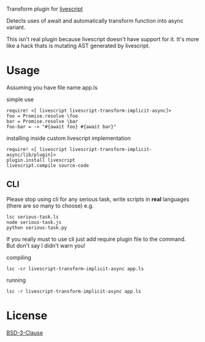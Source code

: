Transform plugin for [livescript](https://github.com/gkz/LiveScript)

Detects uses of await and automatically transform function into async variant.

This isn't real plugin because livescript doesn't have support for it. It's more like a hack thats is mutating AST generated by livescript.

# Usage
Assuming you have file name app.ls

simple use  
```livescript
require! <[ livescript livescript-transform-implicit-async]>
foo = Promise.resolve \foo
bar = Promise.resolve \bar
foo-bar = -> "#{await foo} #{await bar}"
```

installing inside custom livescript implementation
```livescript
require! <[ livescript livescript-transform-implicit-async/lib/plugin]>
plugin.install livescript
livescript.compile source-code
```

## CLI
Please stop using cli for any serious task, write scripts in **real** languages (there are so many to choose) e.g.  

    lsc serious-task.ls  
    node serious-task.js
    python serious-task.py

If you really must to use cli just add require plugin file to the command.  
But don't say I didn't warn you!

compiling

    lsc -cr livescript-transform-implicit-async app.ls


running

    lsc -r livescript-transform-implicit-async app.ls


# License
[BSD-3-Clause](License.md)
